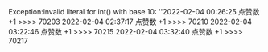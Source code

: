 Exception:invalid literal for int() with base 10: ''2022-02-04  00:26:25   点赞数 +1 >>>> 70203
2022-02-04  02:37:17   点赞数 +1 >>>> 70210
2022-02-04  03:22:46   点赞数 +1 >>>> 70215
2022-02-04  03:32:40   点赞数 +1 >>>> 70217
